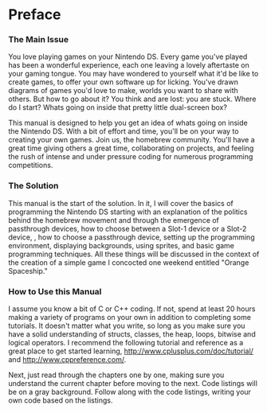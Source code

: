 # Preface

### The Main Issue

You love playing games on your Nintendo DS. Every game you've played has been a
wonderful experience, each one leaving a lovely aftertaste on your gaming
tongue. You may have wondered to yourself what it'd be like to create games, to
offer your own software up for licking. You've drawn diagrams of games you'd
love to make, worlds you want to share with others. But how to go about it? You
think and are lost: you are stuck. Where do I start? Whats going on inside that
pretty little dual-screen box?

This manual is designed to help you get an idea of whats going on inside the
Nintendo DS. With a bit of effort and time, you'll be on your way to creating
your own games. Join us, the homebrew community. You'll have a great time
giving others a great time, collaborating on projects, and feeling the rush of
intense and under pressure coding for numerous programming competitions.

### The Solution

This manual is the start of the solution. In it, I will cover the basics of
programming the Nintendo DS starting with an explanation of the politics behind
the homebrew movement and through the emergence of passthrough devices, how to
choose between a Slot-1 device or a Slot-2 device, , how to choose a
passthrough device, setting up the programming environment, displaying
backgrounds, using sprites, and basic game programming techniques. All these
things will be discussed in the context of the creation of a simple game I
concocted one weekend entitled "Orange Spaceship."

### How to Use this Manual

I assume you know a bit of C or C++ coding. If not, spend at least 20 hours
making a variety of programs on your own in addition to completing some
tutorials. It doesn't matter what you write, so long as you make sure you have
a solid understanding of structs, classes, the heap, loops, bitwise and logical
operators. I recommend the following tutorial and reference as a great place to
get started learning, <http://www.cplusplus.com/doc/tutorial/> and
<http://www.cppreference.com/>.

Next, just read through the chapters one by one, making sure you understand the
current chapter before moving to the next. Code listings will be on a gray
background. Follow along with the code listings, writing your own code based on
the listings.
